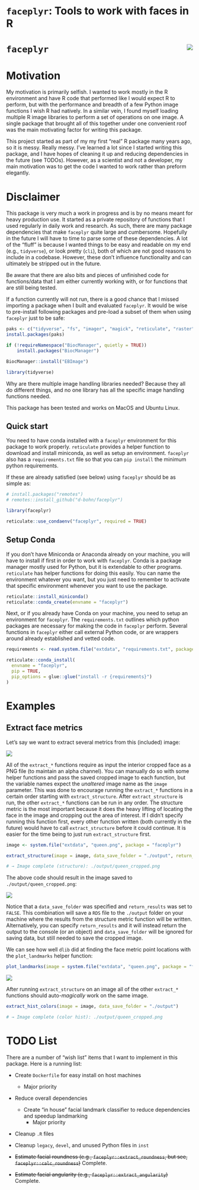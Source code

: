 `faceplyr`: Tools to work with faces in R
================

# `faceplyr` <img src="imgs/faceplyr_hex.png" align="right" />

# Motivation

My motivation is primarily selfish. I wanted to work mostly in the R
environment and have R code that performed like I would expect R to
perform, but with the performance and breadth of a few Python image
functions I wish R had natively. In a similar vein, I found myself
loading multiple R image libraries to perform a set of operations on one
image. A single package that brought all of this together under one
convenient roof was the main motivating factor for writing this package.

This project started as part of my my first “real” R package many years
ago, so it is messy. Really messy. I’ve learned a lot since I started
writing this package, and I have hopes of cleaning it up and reducing
dependencies in the future (see TODOs). However, as a scientist and not
a developer, my main motivation was to get the code I wanted to work
rather than preform elegantly.

# Disclaimer

This package is very much a work in progress and is by no means meant
for heavy production use. It started as a private repository of
functions that I used regularly in daily work and research. As such,
there are many package dependencies that make `faceplyr` quite large and
cumbersome. Hopefully in the future I will have to time to parse some of
these dependencies. A lot of the “fluff” is because I wanted things to
be easy and readable on my end (e.g., `tidyverse`), or look pretty
(`cli`), both of which are not good reasons to include in a codebase.
However, these don’t influence functionality and can ultimately be
stripped out in the future.

Be aware that there are also bits and pieces of unfinished code for
functions/data that I am either currently working with, or for functions
that are still being tested.

If a function currently will not run, there is a good chance that I
missed importing a package when I built and evaluated `faceplyr`. It
would be wise to pre-install following packages and pre-load a subset of
them when using `faceplyr` just to be safe:

``` r
paks <- c("tidyverse", "fs", "imager", "magick", "reticulate", "raster", "cli", "glue")
install.packages(paks)

if (!requireNamespace("BiocManager", quietly = TRUE))
    install.packages("BiocManager")

BiocManager::install("EBImage")

library(tidyverse)
```

Why are there multiple image handling libraries needed? Because they all
do different things, and no one library has all the specific image
handling functions needed.

This package has been tested and works on MacOS and Ubuntu Linux.

## Quick start

You need to have conda installed with a `faceplyr` environment for this
package to work properly. `reticulate` provides a helper function to
download and install miniconda, as well as setup an environment.
`faceplyr` also has a `requirements.txt` file so that you can
`pip install` the minimum python requirements.

If these are already satisfied (see below) using `faceplyr` should be as
simple as:

``` r
# install.packages("remotes")
# remotes::install_github("d-bohn/faceplyr")

library(faceplyr)

reticulate::use_condaenv("faceplyr", required = TRUE)
```

## Setup Conda

If you don’t have Miniconda or Anaconda already on your machine, you
will have to install if first in order to work with `faceplyr`. Conda is
a package manager mostly used for Python, but it is extendable to other
programs. `reticulate` has helper functions for doing this easily. You
can name the environment whatever you want, but you just need to
remember to activate that specific environment whenever you want to use
the package.

``` r
reticulate::install_miniconda()
reticulate::conda_create(envname = "faceplyr")
```

Next, or if you already have Conda on your machine, you need to setup an
environment for `faceplyr`. The `requirements.txt` outlines which python
packages are necessary for making the code in `faceplyr` perform.
Several functions in `faceplyr` either call external Python code, or are
wrappers around already established and vetted code.

``` r
requirements <- read.system.file("extdata", "requirements.txt", package = "faceplyr")

reticulate::conda_install(
  envname = "faceplyr",
  pip = TRUE,
  pip_options = glue::glue("install -r {requirements}")
)
```

# Examples

## Extract face metrics

Let’s say we want to extract several metrics from this (included) image:

![](inst/extdata/queen.png)

All of the `extract_*` functions require as input the interior cropped
face as a PNG file (to maintain an alpha channel). You can manually do
so with some helper functions and pass the saved cropped image to each
function, but the variable names expect the *unaltered* image name as
the `image` parameter. This was done to encourage running the
`extract_*` functions in a certain order starting with
`extract_structure`. After `extract_structure` is run, the other
`extract_*` functions can be run in any order. The structure metric is
the most important because it does the heavy lifting of locating the
face in the image and cropping out the area of interest. If I didn’t
specify running this function first, every other function written (both
currently in the future) would have to call `extract_structure` before
it could continue. It is easier for the time being to just run
`extract_structure` first.

``` r
image <- system.file("extdata", "queen.png", package = "faceplyr")

extract_structure(image = image, data_save_folder = "./output", return_results = FALSE)

# → Image complete (structure): ./output/queen_cropped.png
```

The above code should result in the image saved to
`./output/queen_cropped.png`:

![](imgs/queen_cropped.png)

Notice that a `data_save_folder` was specified and `return_results` was
set to `FALSE`. This combination will save a `RDS` file to the
`./output` folder on your machine where the results from the structure
metric function will be written. Alternatively, you can specify
`return_results` and it will instead return the output to the console
(or an object) and `data_save_folder` will be ignored for saving data,
but still needed to save the cropped image.

We can see how well `dlib` did at finding the face metric point
locations with the `plot_landmarks` helper function:

``` r
plot_landmarks(image = system.file("extdata", "queen.png", package = "faceplyr"))
```

![](imgs/plot-landmarks-1.png)

After running `extract_structure` on an image all of the other
`extract_*` functions should auto-*magically* work on the same image.

``` r
extract_hist_colors(image = image, data_save_folder = "./output")

# → Image complete (color hist): ./output/queen_cropped.png
```

# TODO List

There are a number of “wish list” items that I want to implement in this
package. Here is a running list:

-   Create `Dockerfile` for easy install on host machines

    -   Major priority

-   Reduce overall dependencies

    -   Create “in house” facial landmark classifier to reduce
        dependencies and speedup landmarking
        -   Major priority

-   Cleanup `.R` files

-   Cleanup `legacy`, `devel`, and unused Python files in `inst`

-   ~~Estimate facial roundness (e.g., `faceplyr::extract_roundness`,
    but see, `faceplyr::calc_roundness`)~~ Complete.

-   ~~Estimate facial angularity (e.g.,
    `faceplyr::extract_angularity`)~~ Complete.
